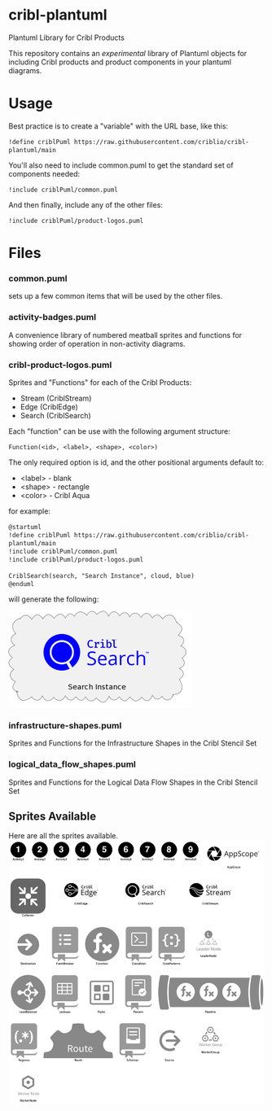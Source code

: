 # cribl-plantuml

Plantuml Library for Cribl Products

This repository contains an *experimental* library of Plantuml objects for including Cribl products and product components in your plantuml diagrams. 

# Usage

Best practice is to create a "variable" with the URL base, like this:

```
!define criblPuml https://raw.githubusercontent.com/criblio/cribl-plantuml/main
```

You'll also need to include common.puml to get the standard set of components needed:

```
!include criblPuml/common.puml
```

And then finally, include any of the other files:

```
!include criblPuml/product-logos.puml
```

# Files

### common.puml 
sets up a few common items that will be used by the other files. 

### activity-badges.puml
A convenience library of numbered meatball sprites and functions for showing order of operation in non-activity diagrams. 

### cribl-product-logos.puml
Sprites and "Functions" for each of the Cribl Products:

* Stream (CriblStream)
* Edge (CriblEdge)
* Search (CriblSearch)

Each "function" can be use with the following argument structure:

```
Function(<id>, <label>, <shape>, <color>)
```

The only required option is id, and the other positional arguments default to:

* \<label> - blank
* \<shape> - rectangle
* \<color> - Cribl Aqua

for example: 
```
@startuml
!define criblPuml https://raw.githubusercontent.com/criblio/cribl-plantuml/main
!include criblPuml/common.puml
!include criblPuml/product-logos.puml

CriblSearch(search, "Search Instance", cloud, blue)
@enduml
```

will generate the following:

![Cribl Search Image](images/search-example.png)



### infrastructure-shapes.puml

Sprites and Functions for the Infrastructure Shapes in the Cribl Stencil Set

### logical_data_flow_shapes.puml

Sprites and Functions for the Logical Data Flow Shapes in the Cribl Stencil Set


## Sprites Available
Here are all the sprites available. 
![Available Sprites](images/README.png)
